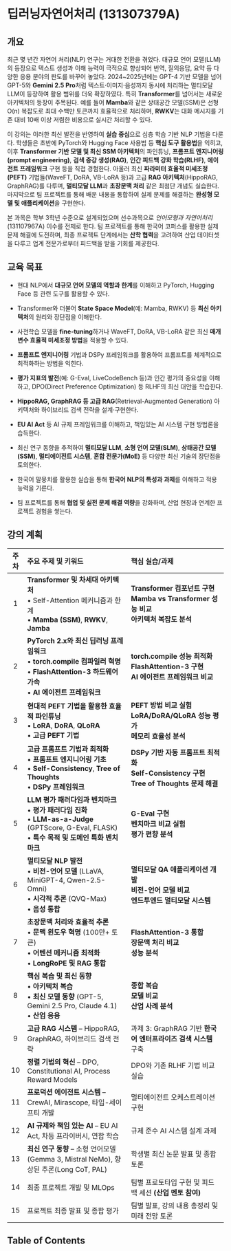 # 딥러닝자연어처리 (131307379A)

## 개요

최근 몇 년간 자연어 처리(NLP) 연구는 거대한 전환을 겪었다. 대규모 언어 모델(LLM)의 등장으로 텍스트 생성과 이해 능력이 극적으로 향상되어 번역, 질의응답, 요약 등 다양한 응용 분야의 판도를 바꾸어 놓았다. 2024~2025년에는 GPT-4 기반 모델을 넘어 GPT-5와 **Gemini 2.5 Pro**처럼 텍스트·이미지·음성까지 동시에 처리하는 멀티모달 LLM이 등장하여 활용 범위를 더욱 확장하였다. 특히 **Transformer**를 넘어서는 새로운 아키텍처의 등장이 주목된다. 예를 들어 **Mamba**와 같은 상태공간 모델(SSM)은 선형 O(n) 복잡도로 최대 수백만 토큰까지 효율적으로 처리하며, **RWKV**는 대화 메시지를 기존 대비 10배 이상 저렴한 비용으로 실시간 처리할 수 있다.

이 강의는 이러한 최신 발전을 반영하여 **실습 중심**으로 심층 학습 기반 NLP 기법을 다룬다. 학생들은 초반에 PyTorch와 Hugging Face 사용법 등 **핵심 도구 활용법**을 익히고, 이후 **Transformer 기반 모델 및 최신 SSM 아키텍처**의 파인튜닝, **프롬프트 엔지니어링(prompt engineering)**, **검색 증강 생성(RAG)**, **인간 피드백 강화 학습(RLHF)**, **에이전트 프레임워크** 구현 등을 직접 경험한다. 아울러 최신 **파라미터 효율적 미세조정(PEFT)** 기법들(WaveFT, DoRA, VB-LoRA 등)과 고급 **RAG 아키텍처**(HippoRAG, GraphRAG)를 다루며, **멀티모달 LLM**과 **초장문맥 처리** 같은 최첨단 개념도 실습한다. 마지막으로 팀 프로젝트를 통해 배운 내용을 통합하여 실제 문제를 해결하는 **완성형 모델 및 애플리케이션**을 구현한다.

본 과목은 학부 3학년 수준으로 설계되었으며 선수과목으로 _언어모형과 자연어처리_ (131107967A) 이수를 전제로 한다. 팀 프로젝트를 통해 한국어 코퍼스를 활용한 실제 문제 해결에 도전하며, 최종 프로젝트 단계에서는 **산학 협력**을 고려하여 산업 데이터셋을 다루고 업계 전문가로부터 피드백을 받을 기회를 제공한다.

## 교육 목표

- 현대 NLP에서 **대규모 언어 모델의 역할과 한계**를 이해하고 PyTorch, Hugging Face 등 관련 도구를 활용할 수 있다.

- Transformer와 더불어 **State Space Model**(예: Mamba, RWKV) 등 **최신 아키텍처**의 원리와 장단점을 이해한다.

- 사전학습 모델을 **fine-tuning**하거나 WaveFT, DoRA, VB-LoRA 같은 최신 **매개변수 효율적 미세조정 방법**을 적용할 수 있다.

- **프롬프트 엔지니어링** 기법과 DSPy 프레임워크를 활용하여 프롬프트를 체계적으로 최적화하는 방법을 익힌다.

- **평가 지표의 발전**(예: G-Eval, LiveCodeBench 등)과 인간 평가의 중요성을 이해하고, DPO(Direct Preference Optimization) 등 RLHF의 최신 대안을 학습한다.

- **HippoRAG, GraphRAG 등 고급 RAG**(Retrieval-Augmented Generation) 아키텍처와 하이브리드 검색 전략을 설계·구현한다.

- **EU AI Act** 등 AI 규제 프레임워크를 이해하고, 책임있는 AI 시스템 구현 방법론을 습득한다.

- 최신 연구 동향을 추적하여 **멀티모달 LLM**, **소형 언어 모델(SLM)**, **상태공간 모델(SSM)**, **멀티에이전트 시스템**, **혼합 전문가(MoE)** 등 다양한 최신 기술의 장단점을 토의한다.

- 한국어 말뭉치를 활용한 실습을 통해 **한국어 NLP의 특성과 과제**를 이해하고 적용 능력을 기른다.

- 팀 프로젝트를 통해 **협업 및 실전 문제 해결 역량**을 강화하며, 산업 현장과 연계한 프로젝트 경험을 쌓는다.

## 강의 계획

| 주차 | 주요 주제 및 키워드                                                                                                                                          | 핵심 실습/과제                                                                                      |
| :--: | :----------------------------------------------------------------------------------------------------------------------------------------------------------- | :-------------------------------------------------------------------------------------------------- |
|  1   | **Transformer 및 차세대 아키텍처**<br/>• Self-Attention 메커니즘과 한계<br/>• **Mamba (SSM)**, **RWKV**, **Jamba**                                           | **Transformer 컴포넌트 구현**<br/>**Mamba vs Transformer 성능 비교**<br/>**아키텍처 복잡도 분석**   |
|  2   | **PyTorch 2.x와 최신 딥러닝 프레임워크**<br/>• **torch.compile 컴파일러 혁명**<br/>• **FlashAttention-3 하드웨어 가속**<br/>• **AI 에이전트 프레임워크**     | **torch.compile 성능 최적화**<br/>**FlashAttention-3 구현**<br/>**AI 에이전트 프레임워크 비교**     |
|  3   | **현대적 PEFT 기법을 활용한 효율적 파인튜닝**<br/>• **LoRA**, **DoRA**, **QLoRA**<br/>• **고급 PEFT 기법**                                                   | **PEFT 방법 비교 실험**<br/>**LoRA/DoRA/QLoRA 성능 평가**<br/>**메모리 효율성 분석**                |
|  4   | **고급 프롬프트 기법과 최적화**<br/>• **프롬프트 엔지니어링 기초**<br/>• **Self-Consistency**, **Tree of Thoughts**<br/>• **DSPy 프레임워크**                | **DSPy 기반 자동 프롬프트 최적화**<br/>**Self-Consistency 구현**<br/>**Tree of Thoughts 문제 해결** |
|  5   | **LLM 평가 패러다임과 벤치마크**<br/>• **평가 패러다임 진화**<br/>• **LLM-as-a-Judge** (GPTScore, G-Eval, FLASK)<br/>• **특수 목적 및 도메인 특화 벤치마크** | **G-Eval 구현**<br/>**벤치마크 비교 실험**<br/>**평가 편향 분석**                                   |
|  6   | **멀티모달 NLP 발전**<br/>• **비전-언어 모델** (LLaVA, MiniGPT-4, Qwen-2.5-Omni)<br/>• **시각적 추론** (QVQ-Max)<br/>• **음성 통합**                         | **멀티모달 QA 애플리케이션 개발**<br/>**비전-언어 모델 비교**<br/>**엔드투엔드 멀티모달 시스템**    |
|  7   | **초장문맥 처리와 효율적 추론**<br/>• **문맥 윈도우 혁명** (100만+ 토큰)<br/>• **어텐션 메커니즘 최적화**<br/>• **LongRoPE 및 RAG 통합**                     | **FlashAttention-3 통합**<br/>**장문맥 처리 비교**<br/>**성능 분석**                                |
|  8   | **핵심 복습 및 최신 동향**<br/>• **아키텍처 복습**<br/>• **최신 모델 동향** (GPT-5, Gemini 2.5 Pro, Claude 4.1)<br/>• **산업 응용**                          | **종합 복습**<br/>**모델 비교**<br/>**산업 사례 분석**                                              |
|  9   | **고급 RAG 시스템** – HippoRAG, GraphRAG, 하이브리드 검색 전략                                                                                               | 과제 3: GraphRAG 기반 **한국어 엔터프라이즈 검색 시스템** 구축                                      |
|  10  | **정렬 기법의 혁신** – DPO, Constitutional AI, Process Reward Models                                                                                         | DPO와 기존 RLHF 기법 비교 실습                                                                      |
|  11  | **프로덕션 에이전트 시스템** – CrewAI, Mirascope, 타입-세이프티 개발                                                                                         | 멀티에이전트 오케스트레이션 구현                                                                    |
|  12  | **AI 규제와 책임 있는 AI** – EU AI Act, 차등 프라이버시, 연합 학습                                                                                           | 규제 준수 AI 시스템 설계 과제                                                                       |
|  13  | **최신 연구 동향** – 소형 언어모델(Gemma 3, Mistral NeMo), 향상된 추론(Long CoT, PAL)                                                                        | 학생별 최신 논문 발표 및 종합 토론                                                                  |
|  14  | 최종 프로젝트 개발 및 MLOps                                                                                                                                  | 팀별 프로토타입 구현 및 피드백 세션 **(산업 멘토 참여)**                                            |
|  15  | 프로젝트 최종 발표 및 종합 평가                                                                                                                              | 팀별 발표, 강의 내용 총정리 및 미래 전망 토론                                                       |

## Table of Contents

```{tableofcontents}

```
